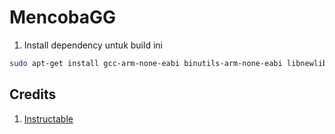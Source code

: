 # MencobaGG


1. Install dependency untuk build ini 

```bash
sudo apt-get install gcc-arm-none-eabi binutils-arm-none-eabi libnewlib-arm-none-eabi
```


## Credits

1. [Instructable](http://www.instructables.com/id/Build-a-Program-for-STM32-MCU-Under-Linux/)
